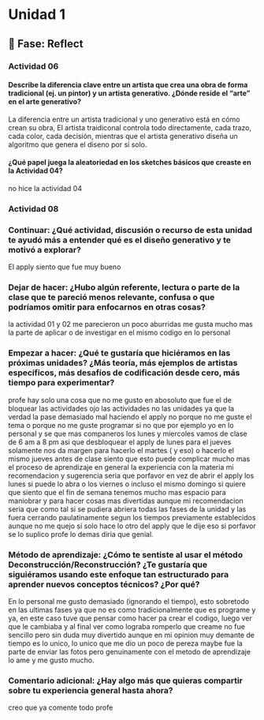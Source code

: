 # Unidad 1

## 🤔 Fase: Reflect
### Actividad 06
#### Describe la diferencia clave entre un artista que crea una obra de forma tradicional (ej. un pintor) y un artista generativo. ¿Dónde reside el “arte” en el arte generativo?
La diferencia entre un artista tradicional y uno generativo está en cómo crean su obra, El artista traidiconal controla todo directamente, cada trazo, cada color, cada decisión, mientras que el artista generativo diseña un  algoritmo que genera el diseno por sí solo. 





#### ¿Qué papel juega la aleatoriedad en los sketches básicos que creaste en la Actividad 04?
no hice la actividad 04

### Actividad 08
### Continuar: ¿Qué actividad, discusión o recurso de esta unidad te ayudó más a entender qué es el diseño generativo y te motivó a explorar?
El apply siento que fue muy bueno
### Dejar de hacer: ¿Hubo algún referente, lectura o parte de la clase que te pareció menos relevante, confusa o que podríamos omitir para enfocarnos en otras cosas?
la actividad 01 y 02 me parecieron un poco aburridas me gusta mucho mas la parte de aplicar o de investigar en el mismo codigo en lo personal
### Empezar a hacer: ¿Qué te gustaría que hiciéramos en las próximas unidades? ¿Más teoría, más ejemplos de artistas específicos, más desafíos de codificación desde cero, más tiempo para experimentar?
profe hay solo una cosa que no me gusto en abosoluto que fue el de bloquear las actividades ojo las actividades no las unidades ya que la verdad la pase demasiado mal haciendo el apply no porque no me guste el tema o porque no me guste programar si no que por ejemplo yo en lo personal y se que mas companeros los lunes y miercoles vamos de clase de 6 am a 8 pm asi que desbloquear el apply de lunes para el jueves solamente nos da margen para hacerlo el martes ( y eso) o hacerlo el mismo jueves antes de clase siento que esto puede complicar mucho mas el proceso de aprendizaje en general la experiencia con la materia mi recomendacion y  sugerencia seria que porfavor en vez de abrir el apply los lunes si puede lo abra o los viernes o incluso el mismo domingo si quiere que siento que el fin de semana tenemos mucho mas espacio para maniobrar y para hacer cosas mas divertidas aunque mi recomendacion seria que como tal si se pudiera abriera todas las fases de la unidad y las fuera cerrando paulatinamente segun los tiempos previamente establecidos aunque no me quejo si solo hace lo otro del apply que le dije eso si porfavor se lo suplico profe lo demas diria que genial.
### Método de aprendizaje: ¿Cómo te sentiste al usar el método Deconstrucción/Reconstrucción? ¿Te gustaría que siguiéramos usando este enfoque tan estructurado para aprender nuevos conceptos técnicos? ¿Por qué?
En lo personal me gusto demasiado (ignorando el tiempo), esto sobretodo en las ultimas fases ya que no es como tradicionalmente que es programe y ya, en este caso tuve que pensar como hacer pa crear el codigo, luego ver que le cambiaba y al final ver como lograba romperlo que creame no fue sencillo pero sin duda muy divertido aunque en mi opinion muy demante de tiempo es lo unico, lo unico que me dio un poco de pereza maybe fue la parte de enviar las fotos pero genuinamente con el metodo de aprendizaje lo ame y me gusto mucho.
### Comentario adicional: ¿Hay algo más que quieras compartir sobre tu experiencia general hasta ahora?
creo que ya comente todo profe





